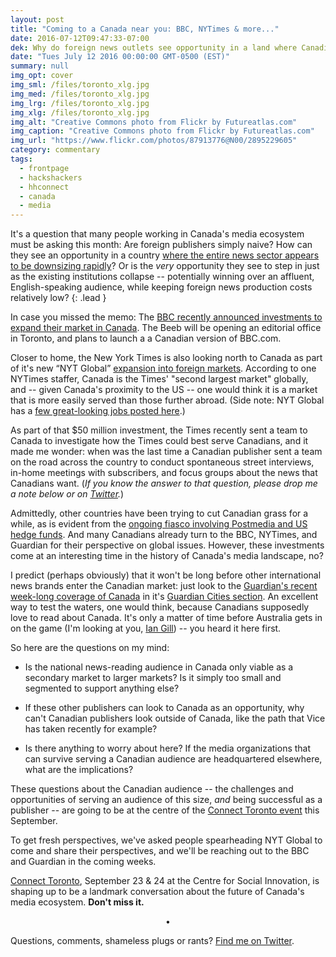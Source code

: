 ```yaml
---
layout: post
title: "Coming to a Canada near you: BBC, NYTimes & more..."
date: 2016-07-12T09:47:33-07:00
dek: Why do foreign news outlets see opportunity in a land where Canadian publishers seem on the brink of imminent collapse?
date: "Tues July 12 2016 00:00:00 GMT-0500 (EST)"
summary: null
img_opt: cover
img_sml: /files/toronto_xlg.jpg
img_med: /files/toronto_xlg.jpg
img_lrg: /files/toronto_xlg.jpg
img_xlg: /files/toronto_xlg.jpg
img_alt: "Creative Commons photo from Flickr by Futureatlas.com"
img_caption: "Creative Commons photo from Flickr by Futureatlas.com"
img_url: "https://www.flickr.com/photos/87913776@N00/2895229605"
category: commentary
tags: 
  - frontpage
  - hackshackers
  - hhconnect
  - canada
  - media
---
```


It's a question that many people working in Canada's media ecosystem must be asking this month: Are foreign publishers simply naive? How can they see an opportunity in a country [where the entire news sector appears to be downsizing rapidly](http://phillipadsmith.com/2016/02/dear-media-entrepreneurs-canadian-media-is-the-next-big-opportunity.html)? Or is the _very_ opportunity they see to step in just as the existing institutions collapse -- potentially winning over an affluent, English-speaking audience, while keeping foreign news production costs relatively low?
{: .lead }

In case you missed the memo: The [BBC recently announced investments to expand their market in Canada](http://www.bbc.co.uk/mediacentre/worldnews/2016/bbc-news-announces-new-investments-in-canada). The Beeb will be opening an editorial office in Toronto, and plans to launch a a Canadian version of BBC.com.

Closer to home, the New York Times is also looking north to Canada as part of it's new “NYT Global” [expansion into foreign markets](https://www.yahoo.com/news/ny-times-adds-50-million-global-digital-expansion-212817573.html). According to one NYTimes staffer, Canada is the Times' "second largest market" globally, and -- given Canada's proximity to the US -- one would think it is a market that is more easily served than those further abroad. (Side note: NYT Global has a [few great-looking jobs posted here](http://www.nytco.com/careers/nyt-global/).)

As part of that $50 million investment, the Times recently sent a team to Canada to investigate how the Times could best serve Canadians, and it made me wonder: when was the last time a Canadian publisher sent a team on the road across the country to conduct spontaneous street interviews, in-home meetings with subscribers, and focus groups about the news that Canadians want. (*If you know the answer to that question, please drop me a note below or on [Twitter](https://twitter.com/phillipadsmith).*)

Admittedly, other countries have been trying to cut Canadian grass for a while, as is evident from the [ongoing fiasco involving Postmedia and US hedge funds](http://thetyee.ca/Mediacheck/2016/07/08/Who-Believes-Postmedia-Canadian/). And many Canadians already turn to the BBC, NYTimes, and Guardian for their perspective on global issues. However, these investments come at an interesting time in the history of Canada's media landscape, no?

I predict (perhaps obviously) that it won't be long before other international news brands enter the Canadian market: just look to the [Guardian's recent week-long coverage of Canada](https://www.theguardian.com/cities/2016/jul/04/guardian-canada-week-what-how-involved) in it's [Guardian Cities section](https://www.theguardian.com/cities). An excellent way to test the waters, one would think, because Canadians supposedly love to read about Canada. It's only a matter of time before Australia gets in on the game (I'm looking at you, [Ian Gill](https://twitter.com/gillwave)) -- you heard it here first.

So here are the questions on my mind:

* Is the national news-reading audience in Canada only viable as a secondary market to larger markets? Is it simply too small and segmented to support anything else? 

* If these other publishers can look to Canada as an opportunity, why can't Canadian publishers look outside of Canada, like the path that Vice has taken recently for example? 

* Is there anything to worry about here? If the media organizations that can survive serving a Canadian audience are headquartered elsewhere, what are the implications?

These questions about the Canadian audience -- the challenges and opportunities of serving an audience of this size, _and_ being successful as a publisher -- are going to be at the centre of the [Connect Toronto event](http://connect.hackshackers.com/event/toronto/) this September.

To get fresh perspectives, we've asked people spearheading NYT Global to come and share their perspectives, and we'll be reaching out to the BBC and Guardian in the coming weeks.

[Connect Toronto](http://connect.hackshackers.com/event/toronto/), September 23 & 24 at the Centre for Social Innovation, is shaping up to be a landmark conversation about the future of Canada's media ecosystem. **Don't miss it.**

<center>&bull;</center>

Questions, comments, shameless plugs or rants? [Find me on Twitter](http://twitter.com/phillipadsmith).
